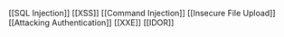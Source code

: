 [[SQL Injection]]
[[XSS]]
[[Command Injection]]
[[Insecure File Upload]]
[[Attacking Authentication]]
[[XXE]]
[[IDOR]]